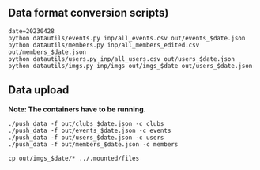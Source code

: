 ## Data format conversion scripts)

```
date=20230428
python datautils/events.py inp/all_events.csv out/events_$date.json
python datautils/members.py inp/all_members_edited.csv out/members_$date.json
python datautils/users.py inp/all_users.csv out/users_$date.json
python datautils/imgs.py inp/imgs out/imgs_$date out/users_$date.json
```

## Data upload
**Note: The containers have to be running.**

```
./push_data -f out/clubs_$date.json -c clubs
./push_data -f out/events_$date.json -c events
./push_data -f out/users_$date.json -c users
./push_data -f out/members_$date.json -c members
```

```
cp out/imgs_$date/* ../.mounted/files
```
